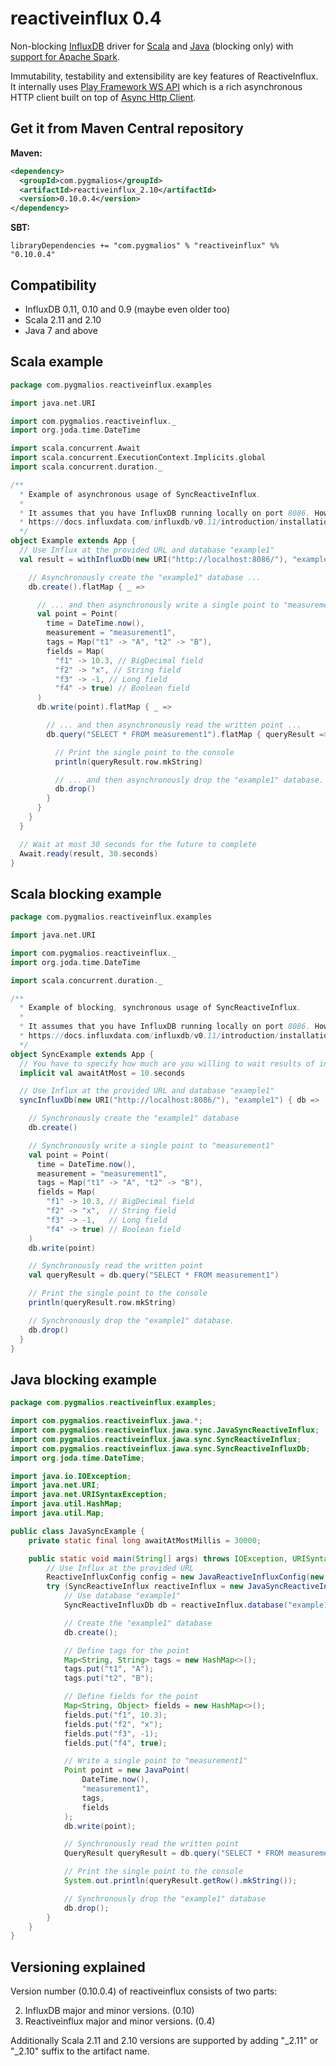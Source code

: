 # reactiveinflux 0.4
Non-blocking [InfluxDB](https://influxdata.com/time-series-platform/influxdb/) driver for
[Scala](http://www.scala-lang.org/) and [Java](https://en.wikipedia.org/wiki/Java_(programming_language)) (blocking only)
with [support for Apache Spark](https://github.com/pygmalios/reactiveinflux-spark).

Immutability, testability and extensibility are key features of ReactiveInflux. It internally uses
[Play Framework WS API](https://www.playframework.com/documentation/2.3.x/ScalaWS)
which is a rich asynchronous HTTP client built on top of [Async Http Client](https://github.com/AsyncHttpClient/async-http-client).

## Get it from Maven Central repository

**Maven:**
```xml
<dependency>
  <groupId>com.pygmalios</groupId>
  <artifactId>reactiveinflux_2.10</artifactId>
  <version>0.10.0.4</version>
</dependency>
```

**SBT:**

```
libraryDependencies += "com.pygmalios" % "reactiveinflux" %% "0.10.0.4"
```

## Compatibility

- InfluxDB 0.11, 0.10 and 0.9 (maybe even older too)
- Scala 2.11 and 2.10
- Java 7 and above

## Scala example

```scala
package com.pygmalios.reactiveinflux.examples

import java.net.URI

import com.pygmalios.reactiveinflux._
import org.joda.time.DateTime

import scala.concurrent.Await
import scala.concurrent.ExecutionContext.Implicits.global
import scala.concurrent.duration._

/**
  * Example of asynchronous usage of SyncReactiveInflux.
  *
  * It assumes that you have InfluxDB running locally on port 8086. How to install InfluxDB:
  * https://docs.influxdata.com/influxdb/v0.11/introduction/installation/
  */
object Example extends App {
  // Use Influx at the provided URL and database "example1"
  val result = withInfluxDb(new URI("http://localhost:8086/"), "example1") { db =>

    // Asynchronously create the "example1" database ...
    db.create().flatMap { _ =>

      // ... and then asynchronously write a single point to "measurement1" ...
      val point = Point(
        time = DateTime.now(),
        measurement = "measurement1",
        tags = Map("t1" -> "A", "t2" -> "B"),
        fields = Map(
          "f1" -> 10.3, // BigDecimal field
          "f2" -> "x", // String field
          "f3" -> -1, // Long field
          "f4" -> true) // Boolean field
      )
      db.write(point).flatMap { _ =>

        // ... and then asynchronously read the written point ...
        db.query("SELECT * FROM measurement1").flatMap { queryResult =>

          // Print the single point to the console
          println(queryResult.row.mkString)

          // ... and then asynchronously drop the "example1" database.
          db.drop()
        }
      }
    }
  }

  // Wait at most 30 seconds for the future to complete
  Await.ready(result, 30.seconds)
}
```

## Scala blocking example

```scala
package com.pygmalios.reactiveinflux.examples

import java.net.URI

import com.pygmalios.reactiveinflux._
import org.joda.time.DateTime

import scala.concurrent.duration._

/**
  * Example of blocking, synchronous usage of SyncReactiveInflux.
  *
  * It assumes that you have InfluxDB running locally on port 8086. How to install InfluxDB:
  * https://docs.influxdata.com/influxdb/v0.11/introduction/installation/
  */
object SyncExample extends App {
  // You have to specify how much are you willing to wait results of individual blocking calls
  implicit val awaitAtMost = 10.seconds

  // Use Influx at the provided URL and database "example1"
  syncInfluxDb(new URI("http://localhost:8086/"), "example1") { db =>

    // Synchronously create the "example1" database
    db.create()

    // Synchronously write a single point to "measurement1"
    val point = Point(
      time = DateTime.now(),
      measurement = "measurement1",
      tags = Map("t1" -> "A", "t2" -> "B"),
      fields = Map(
        "f1" -> 10.3, // BigDecimal field
        "f2" -> "x",  // String field
        "f3" -> -1,   // Long field
        "f4" -> true) // Boolean field
    )
    db.write(point)

    // Synchronously read the written point
    val queryResult = db.query("SELECT * FROM measurement1")

    // Print the single point to the console
    println(queryResult.row.mkString)

    // Synchronously drop the "example1" database.
    db.drop()
  }
}
```

## Java blocking example

```java
package com.pygmalios.reactiveinflux.examples;

import com.pygmalios.reactiveinflux.jawa.*;
import com.pygmalios.reactiveinflux.jawa.sync.JavaSyncReactiveInflux;
import com.pygmalios.reactiveinflux.jawa.sync.SyncReactiveInflux;
import com.pygmalios.reactiveinflux.jawa.sync.SyncReactiveInfluxDb;
import org.joda.time.DateTime;

import java.io.IOException;
import java.net.URI;
import java.net.URISyntaxException;
import java.util.HashMap;
import java.util.Map;

public class JavaSyncExample {
    private static final long awaitAtMostMillis = 30000;

    public static void main(String[] args) throws IOException, URISyntaxException {
        // Use Influx at the provided URL
        ReactiveInfluxConfig config = new JavaReactiveInfluxConfig(new URI("http://localhost:8086/"));
        try (SyncReactiveInflux reactiveInflux = new JavaSyncReactiveInflux(config, awaitAtMostMillis)) {
            // Use database "example1"
            SyncReactiveInfluxDb db = reactiveInflux.database("example1");

            // Create the "example1" database
            db.create();

            // Define tags for the point
            Map<String, String> tags = new HashMap<>();
            tags.put("t1", "A");
            tags.put("t2", "B");

            // Define fields for the point
            Map<String, Object> fields = new HashMap<>();
            fields.put("f1", 10.3);
            fields.put("f2", "x");
            fields.put("f3", -1);
            fields.put("f4", true);

            // Write a single point to "measurement1"
            Point point = new JavaPoint(
                DateTime.now(),
                "measurement1",
                tags,
                fields
            );
            db.write(point);

            // Synchronously read the written point
            QueryResult queryResult = db.query("SELECT * FROM measurement1");

            // Print the single point to the console
            System.out.println(queryResult.getRow().mkString());

            // Synchronously drop the "example1" database
            db.drop();
        }
    }
}
```

## Versioning explained

Version number (0.10.0.4) of reactiveinflux consists of two parts:

2. InfluxDB major and minor versions. (0.10)
3. Reactiveinflux major and minor versions. (0.4)

Additionally Scala 2.11 and 2.10 versions are supported by adding "_2.11" or "_2.10" suffix to
the artifact name.